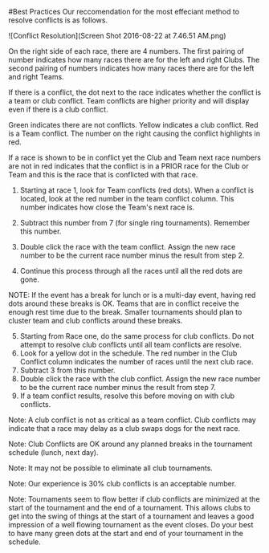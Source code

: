 #Best Practices
Our reccomendation for the most effeciant method to resolve conflicts is as follows.

![Conflict Resolution](Screen Shot 2016-08-22 at 7.46.51 AM.png)

On the right side of each race, there are 4 numbers. The first pairing of number indicates how many races there are for the left and right Clubs. The second pairing of numbers indicates how many races there are for the left and right Teams.

If there is a conflict, the dot next to the race indicates whether the conflict is a team or club conflict. Team conflicts are higher priority and will display even if there is a club conflict.

Green indicates there are not conflicts. Yellow indicates a club conflict. Red is a Team conflict. The number on the right causing the conflict highlights in red.

If a race is shown to be in conflict yet the Club and Team next race numbers are not in red indicates that the conflict is in a PRIOR race for the Club or Team and this is the race that is conflicted with that race.

1) Starting at race 1, look for Team conflicts (red dots). When a conflict is located, look at the red number in the team conflict column. This number indicates how close the Team's next race is.

2) Subtract this number from 7 (for single ring tournaments). Remember this number.

3) Double click the race with the team conflict. Assign the new race number to be the current race number minus the result from step 2.

4) Continue this process through all the races until all the red dots are gone.

NOTE: If the event has a break for lunch or is a multi-day event, having red dots around these breaks is OK. Teams that are in conflict receive the enough rest time due to the break. Smaller tournaments should plan to cluster team and club conflicts around these breaks.

5) Starting from Race one, do the same process for club conflicts. Do not attempt to resolve club conflicts until all team conflicts are resolve.
6) Look for a yellow dot in the schedule. The red number in the Club Conflict column indicates the number of races until the next club race.
7) Subtract 3 from this number.
8) Double click the race with the club conflict. Assign the new race number to be the current race number minus the result from step 7.
9) If a team conflict results, resolve this before moving on with club conflicts.

Note: A club conflict is not as critical as a team conflict. Club conflicts may indicate that a race may delay as a club swaps dogs for the next race.

Note: Club Conflicts are OK around any planned breaks in the tournament schedule (lunch, next day).

Note: It may not be possible to eliminate all club tournaments. 

Note: Our experience is 30% club conflicts is an acceptable number. 

Note: Tournaments seem to flow better if club conflicts are minimized at the start of the tournament and the end of a tournament. This allows clubs to get into the swing of things at the start of a tournament and leaves a good impression of a well flowing tournament as the event closes. Do your best to have many green dots at the start and end of your tournament in the schedule.


